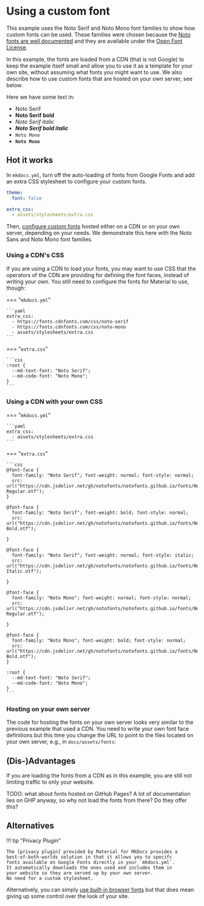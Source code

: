 # Using a custom font

This example uses the Noto Serif and Noto Mono font families to show
how custom fonts can be used. These families were chosen because the 
[Noto fonts are well documented] and they are available under the 
[Open Font License].

[Noto fonts are well documented]: https://notofonts.github.io/noto-docs/
[Open Font License]: https://scripts.sil.org/ofl

In this example, the fonts are loaded from a CDN (that is not Google)
to keep the example itself small and allow you to use it as a template
for your own site, without assuming what fonts you might want to use.
We also describe how to use custom fonts that are hosted on your own
server, see below.

Here we have some text in:

- Noto Serif
- **Noto Serif bold**
- *Noto Serif italic*
- __*Noto Serif bold italic*__
- `Noto Mono`
- __`Noto Mono`__ 

## Hot it works

In `mkdocs.yml`, turn off the auto-loading of fonts from Google Fonts
and add an extra CSS stylesheet to configure your custom fonts.

```yaml
theme:
  font: false

extra_css:
  - assets/stylesheets/extra.css
```

Then, [configure custom fonts] hosted either on a CDN or on your own
server, depending on your needs. We demonstrate this here with the 
Noto Sans and Noto Mono font families.

[configure custom fonts]: https://squidfunk.github.io/mkdocs-material/setup/changing-the-fonts/#additional-fonts

### Using a CDN's CSS

If you are using a CDN to load your fonts, you may want to use CSS
that the operators of the CDN are providing for defining the font
faces, instead of writing your own. You still need to configure the
fonts for Material to use, though:

=== "`mkdocs.yml`"

    ```yaml
    extra_css:
      - https://fonts.cdnfonts.com/css/noto-serif
      - https://fonts.cdnfonts.com/css/noto-mono
      - assets/stylesheets/extra.css
    ```

=== "`extra.css`"

    ```css
    :root {
      --md-text-font: "Noto Serif";
      --md-code-font: "Noto Mono";
    }
    ```

### Using a CDN with your own CSS

=== "`mkdocs.yml`"

    ```yaml
    extra_css:
      - assets/stylesheets/extra.css
    ```

=== "`extra.css`"

    ```css
    @font-face {
      font-family: "Noto Serif"; font-weight: normal; font-style: normal;
      src: url("https://cdn.jsdelivr.net/gh/notofonts/notofonts.github.io/fonts/NotoSerif/unhinted/otf/NotoSerif-Regular.otf");
    }

    @font-face {
      font-family: "Noto Serif"; font-weight: bold; font-style: normal;
      src: url("https://cdn.jsdelivr.net/gh/notofonts/notofonts.github.io/fonts/NotoSerif/unhinted/otf/NotoSerif-Bold.otf");

    }

    @font-face {
      font-family: "Noto Serif"; font-weight: normal; font-style: italic;
      src: url("https://cdn.jsdelivr.net/gh/notofonts/notofonts.github.io/fonts/NotoSerif/unhinted/otf/NotoSerif-Italic.otf");

    }

    @font-face {
      font-family: "Noto Mono"; font-weight: normal; font-style: normal;
      src: url("https://cdn.jsdelivr.net/gh/notofonts/notofonts.github.io/fonts/NotoSansMono/unhinted/otf/NotoSansMono-Regular.otf");

    }

    @font-face {
      font-family: "Noto Mono"; font-weight: bold; font-style: normal;
      src: url("https://cdn.jsdelivr.net/gh/notofonts/notofonts.github.io/fonts/NotoSansMono/unhinted/otf/NotoSansMono-Bold.otf");
    }

    :root {
      --md-text-font: "Noto Serif";
      --md-code-font: "Noto Mono";
    }
    ```

### Hosting on your own server

The code for hosting the fonts on your own server looks very similar
to the previous example that used a CDN. You need to write your own
font face definitions but this time you change the URL to point to the
files located on your own server, e.g., in `docs/assets/fonts`:

## (Dis-)Advantages

If you are loading the fonts from a CDN as in this example, you are
still not limiting traffic to only your website. 

TODO: what about fonts hosted on GitHub Pages? A lot of documentation lies on GHP anyway, so why not load the fonts from there? Do they offer this?

## Alternatives

!!! tip "Privacy Plugin"

    The [privacy plugin] provided by Material for MkDocs provides a
    best-of-both-worlds solution in that it allows you to specifc 
    fonts available on Google Fonts directly in your `mkdocs.yml`.
    It automatically downloads the ones used and includes them in 
    your website so they are served up by your own server. 
    No need for a custom stylesheet.

Alternatively, you can simply [use built-in browser fonts] but that
does mean giving up some control over the look of your site.

[privacy plugin]: https://squidfunk.github.io/mkdocs-material/plugins/privacy/
[use built-in browser fonts]: ../fonts-builtin
